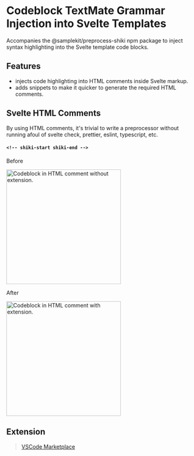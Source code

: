 # Codeblock TextMate Grammar Injection into Svelte Templates

Accompanies the @samplekit/preprocess-shiki npm package to inject syntax highlighting into the Svelte template code blocks.

## Features

- injects code highlighting into HTML comments inside Svelte markup.
- adds snippets to make it quicker to generate the required HTML comments.

## Svelte HTML Comments

By using HTML comments, it's trivial to write a preprocessor without running afoul of svelte check, prettier, eslint, typescript, etc.

#### `<!-- shiki-start shiki-end -->`

Before

<img alt="Codeblock in HTML comment without extension." src="https://raw.githubusercontent.com/timothycohen/samplekit/main/packages/preprocess-shiki-vscode/static/demo-comment-code-before.png" width="300" />

After

<img alt="Codeblock in HTML comment with extension." src="https://raw.githubusercontent.com/timothycohen/samplekit/main/packages/preprocess-shiki-vscode/static/demo-comment-code.png" width="300" />

## Extension

> [VSCode Marketplace](https://marketplace.visualstudio.com/items?itemName=samplekit.svelte-pp-shiki)
